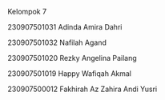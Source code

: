 Kelompok 7 

230907501031 Adinda Amira Dahri

230907501032 Nafilah Agand

230907501020 Rezky Angelina Pailang

230907501019 Happy Wafiqah Akmal

230907500012 Fakhirah Az Zahira Andi Yusri


